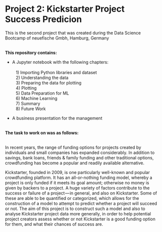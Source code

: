 # Project 2: Kickstarter Project Success Predicion
This is the second project that was created during the Data Science Bootcamp of neuefische Gmbh, Hamburg, Germany<br><br>

<b>This repository contains:</b>
- A Jupyter notebook with the following chapters:<br><br>
&nbsp;&nbsp;&nbsp;1) Importing Python libraries and dataset<br>
&nbsp;&nbsp;&nbsp;2) Understanding the data<br>
&nbsp;&nbsp;&nbsp;3) Preparing the data for plotting<br>
&nbsp;&nbsp;&nbsp;4) Plotting<br>
&nbsp;&nbsp;&nbsp;5) Data Preparation for ML<br>
&nbsp;&nbsp;&nbsp;6) Machine Learning<br>
&nbsp;&nbsp;&nbsp;7) Summary<br>
&nbsp;&nbsp;&nbsp;8) Future Work<br>
    
- A business presentation for the management
<br>
<b>The task to work on was as follows:</b><br><br>

In recent years, the range of funding options for projects created by individuals and small companies has expanded considerably. In addition to savings, bank loans, friends & family funding and other traditional options, crowdfunding has become a popular and readily available alternative. 

Kickstarter, founded in 2009, is one particularly well-known and popular crowdfunding platform. It has an all-or-nothing funding model, whereby a project is only funded if it meets its goal amount; otherwise no money is given by backers to a project.
A huge variety of factors contribute to the success or failure of a project — in general, and also on Kickstarter. Some of these are able to be quantified or categorized, which allows for the construction of a model to attempt to predict whether a project will succeed or not. The aim of this project is to construct such a model and also to analyse Kickstarter project data more generally, in order to help potential project creators assess whether or not Kickstarter is a good funding option for them, and what their chances of success are.
